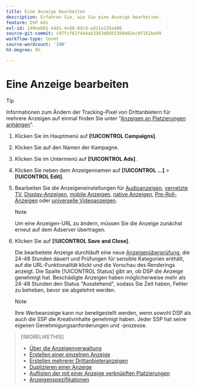 ```yaml
---
title: Eine Anzeige bearbeiten
description: Erfahren Sie, wie Sie eine Anzeige bearbeiten.
feature: DSP Ads
exl-id: 149eeb61-b4d1-4c88-8dcd-ad11e135a486
source-git-commit: c97fcf61f444ab3363d9d55398402ec9f162be99
workflow-type: tm+mt
source-wordcount: '190'
ht-degree: 0%

---
```


# Eine Anzeige bearbeiten

>[!TIP]
>
>Informationen zum Ändern der Tracking-Pixel von Drittanbietern für mehrere Anzeigen auf einmal finden Sie unter &quot;[Anzeigen an Platzierungen anhängen](/help/dsp/campaign-management/ads/ad-attach-to-placement.md)&quot;.

1. Klicken Sie im Hauptmenü auf **[!UICONTROL Campaigns]**.

1. Klicken Sie auf den Namen der Kampagne.

1. Klicken Sie im Untermenü auf **[!UICONTROL Ads]**.

1. Klicken Sie neben dem Anzeigennamen auf **[!UICONTROL ...]** > **[!UICONTROL Edit]**.

1. Bearbeiten Sie die Anzeigeneinstellungen für [Audioanzeigen](ad-settings-audio.md), [vernetzte TV](ad-settings-connected-tv.md), [Display-Anzeigen](ad-settings-display.md), [mobile Anzeigen](ad-settings-mobile.md), [native Anzeigen](ad-settings-native.md), [Pre-Roll-Anzeigen](ad-settings-pre-roll.md) oder [universelle Videoanzeigen](ad-settings-universal-video.md).

   >[!NOTE]
   >
   >Um eine Anzeigen-URL zu ändern, müssen Sie die Anzeige zunächst erneut auf dem Adserver übertragen.

1. Klicken Sie auf **[!UICONTROL Save and Close]**.

   Die bearbeitete Anzeige durchläuft eine neue [Anzeigenüberprüfung](ad-about.md), die 24-48 Stunden dauert und Prüfungen für sensible Kategorien enthält, auf die URL-Funktionalität klickt und die Vorschau des Renderings anzeigt. Die Spalte [!UICONTROL Status] gibt an, ob DSP die Anzeige genehmigt hat. Beschädigte Anzeigen haben möglicherweise mehr als 24-48 Stunden den Status &quot;Ausstehend&quot;, sodass Sie Zeit haben, Fehler zu beheben, bevor sie abgelehnt werden.

   >[!NOTE]
   >
   >Ihre Werbeanzeige kann nur bereitgestellt werden, wenn sowohl DSP als auch die SSP die Kreativinhalte genehmigt haben. Jeder SSP hat seine eigenen Genehmigungsanforderungen und -prozesse.

>[!MORELIKETHIS]
>
>* [Über die Anzeigenverwaltung](ad-about.md)
>* [Erstellen einer einzelnen Anzeige](ad-create.md)
>* [Erstellen mehrerer Drittanbieteranzeigen](ad-create-multiple.md)
>* [Duplizieren einer Anzeige](ad-duplicate.md)
>* [Auflisten der mit einer Anzeige verknüpften Platzierungen](ad-list-placements.md)
>* [Anzeigenspezifikationen](ad-specs.md)
